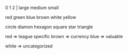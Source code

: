 0 1 2 | large medium small

red green blue brown white yellow

circle diamon hexagon square star triangle





red => league specific
brown => currency
blue => valuable


white => uncategorized

